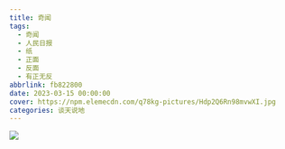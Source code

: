 ```yaml
---
title: 奇闻
tags:
  - 奇闻
  - 人民日报
  - 纸
  - 正面
  - 反面
  - 有正无反
abbrlink: fb822800
date: 2023-03-15 00:00:00
cover: https://npm.elemecdn.com/q78kg-pictures/Hdp2Q6Rn98mvwXI.jpg
categories: 谈天说地
---
```


![](https://npm.elemecdn.com/q78kg-pictures/appendix/6f1es61awd.jpg)
